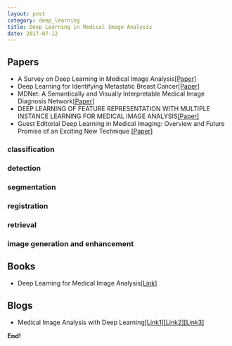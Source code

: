 ```yaml
---
layout: post
category: deep_learning
title: Deep Learning in Medical Image Analysis
date: 2017-07-12
---
```


## Papers

- A Survey on Deep Learning in Medical Image Analysis[[Paper]](https://arxiv.org/abs/1702.05747)
- Deep Learning for Identifying Metastatic Breast Cancer[[Paper]](https://people.csail.mit.edu/khosla/papers/arxiv2016_Wang.pdf)
- MDNet: A Semantically and Visually Interpretable Medical Image Diagnosis Network[[Paper]](https://arxiv.org/pdf/1707.02485.pdf)
- DEEP LEARNING OF FEATURE REPRESENTATION WITH MULTIPLE INSTANCE LEARNING FOR MEDICAL IMAGE ANALYSIS[[Paper]](https://redes.unb.br/lasp/files/events/ICASSP2014/papers/p1645-xu.pdf)
- Guest Editorial Deep Learning in Medical Imaging: Overview and Future Promise of an Exciting New Technique [[Paper]](http://sipl.smarthbi.com/index.php/file-download-53-left.html)

### classification
### detection
### segmentation
### registration 
### retrieval
### image generation and enhancement

## Books

- Deep Learning for Medical Image Analysis[[Link]](https://www.elsevier.com/books/deep-learning-for-medical-image-analysis/zhou/978-0-12-810408-8)

## Blogs

- Medical Image Analysis with Deep Learning[[Link1]](https://medium.com/@taposhdr/medical-image-analysis-with-deep-learning-i-23d518abf531)[[Link2]](https://medium.com/@taposhdr/medical-image-analysis-with-deep-learning-ii-166532e964e6)[[Link3]](https://medium.com/@taposhdr/medical-image-analysis-with-deep-learning-iii-eb01cc219aa2)

**End!**
